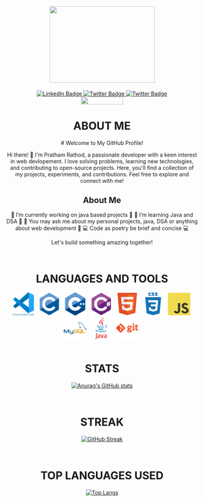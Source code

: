<div align="center">
  <img src="https://github.com/SP-XD/SP-XD/raw/main/images/dev-working_rounded.gif?raw=true" width="275" height="200"/>
</div>

<br>
<div id="badges" align="center">
   <a href="https://www.linkedin.com/in/prathamr-dev/">
    <img src="https://img.shields.io/badge/LinkedIn-blue?style=flat&logo=linkedin&logoColor=white" height="30px" width="120px" alt="LinkedIn Badge"/>
  </a>
  <a href="https://www.freecodecamp.org/Pratham-99">
    <img src="https://img.shields.io/badge/freecodecamp-27273D?style=flat&logo=freeCodeCamp&logoColor=white" height="30px" width="120px" alt="Twitter Badge"/>
  </a>
   <a href="https://twitter.com/Pratham_Codes">
    <img src="https://img.shields.io/badge/Twitter-00acee?style=flat&logo=twitter&logoColor=white" height="30px" width="120px" alt="Twitter Badge"/>
  </a>
</div>
<div id="pviews" align="center">
  <img src="https://komarev.com/ghpvc/?username=Prathamr-codes&style=flat&color=blue" height="20px" width="110px" align="center"/>
</div>

<div align="center">
  <h1> ABOUT ME </h1>
# Welcome to My GitHub Profile!

Hi there! 👋 I'm Pratham Rathod, a passionate developer with a keen interest in web devlopement. I love solving problems, learning new technologies, and contributing to open-source projects. Here, you'll find a collection of my projects, experiments, and contributions. Feel free to explore and connect with me!

## About Me

🔭 I’m currently working on java based projects 🔭
🌱 I’m learning Java and DSA 🌱
💬 You may ask me about my personal projects, java, DSA or anything about web development 💬
:computer: Code as poetry be brief and concise :computer:

Let's build something amazing together!
</div>

<br>
<div align="center">
  <h1> LANGUAGES AND TOOLS </h1>

  <div>
    <img src="https://github.com/devicons/devicon/blob/master/icons/vscode/vscode-original-wordmark.svg" title="vs" alt="vs" width="60" height="60"/>&nbsp;
    <img src="https://github.com/devicons/devicon/blob/master/icons/c/c-original.svg" title="C" alt="C" width="60" height="60"/>&nbsp;
    <img src="https://github.com/devicons/devicon/blob/master/icons/cplusplus/cplusplus-original.svg" title="C++" alt="C++" width="60" height="60"/>&nbsp;
    <img src="https://github.com/devicons/devicon/blob/master/icons/csharp/csharp-original.svg" title="C#" alt="C#" width="60" height="60"/>&nbsp;
    <img src="https://github.com/devicons/devicon/blob/master/icons/html5/html5-original.svg" title="HTML5" alt="HTML" width="60" height="60"/>&nbsp;
    <img src="https://github.com/devicons/devicon/blob/master/icons/css3/css3-plain-wordmark.svg"  title="CSS3" alt="CSS" width="60" height="60"/>&nbsp;
    <img src="https://github.com/devicons/devicon/blob/master/icons/javascript/javascript-original.svg" title="JavaScript" alt="JavaScript" width="60" height="60"/>&nbsp;
    <img src="https://github.com/devicons/devicon/blob/master/icons/mysql/mysql-original-wordmark.svg" title="MySQL"  alt="MySQL" width="60" height="60"/>&nbsp;
    <img src="https://github.com/devicons/devicon/blob/master/icons/java/java-original-wordmark.svg" title="Java" alt="Java" width="60" height="60"/>&nbsp;
    <img src="https://github.com/devicons/devicon/blob/master/icons/git/git-plain-wordmark.svg" title="git" alt="git" width="60" height="60"/>&nbsp;
  </div>
</div>

<br>
<div align="center">
  <h1> STATS </h1>

  [![Anurag's GitHub stats](https://github-readme-stats.vercel.app/api?username=Prathamr-codes&show_icons=true&theme=transparent&count_private=true)](https://github.com/anuraghazra/github-readme-stats)

</div>  
  
<br>
<div align="center">
  <h1> STREAK </h1>

  [![GitHub Streak](http://github-readme-streak-stats.herokuapp.com?user=Prathamr-codes&theme=transparent)](https://git.io/streak-stats)
  
</div>
  
<br>
<div align="center">  
  <h1> TOP LANGUAGES USED </h1>
  
  [![Top Langs](https://github-readme-stats.vercel.app/api/top-langs/?username=Prathamr-codes&theme=transparent&langs_count=8)](https://github.com/anuraghazra/github-readme-stats)

</div>

